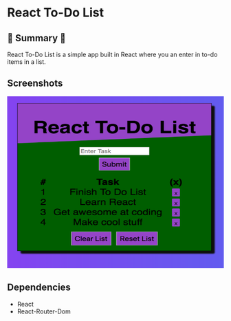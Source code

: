 # React To-Do List

## :round_pushpin: Summary :round_pushpin:

React To-Do List is a simple app built in React where you an enter in to-do items in a list.   
## Screenshots
<img src="https://github.com/chrisliew/react-to-do/blob/master/docs/1.png" height="400px" width="800px">

## Dependencies

* React
* React-Router-Dom

